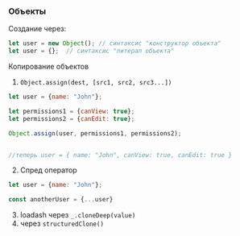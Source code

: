 ### Объекты

Создание через:

```js
let user = new Object(); // синтаксис "конструктор объекта"
let user = {};  // синтаксис "литерал объекта"
```

Копирование объектов

1. `Object.assign(dest, [src1, src2, src3...])`

```js
let user = {name: "John"};

let permissions1 = {canView: true};
let permissions2 = {canEdit: true};

Object.assign(user, permissions1, permissions2);


//теперь user = { name: "John", canView: true, canEdit: true }
```

2. Спред оператор

```js
let user = {name: "John"};

const anotherUser = {...user}
```

3. loadash через `_.cloneDeep(value)`
4. через `structuredClone()`